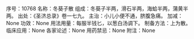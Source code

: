 序号：10768
名称：冬葵子散
组成：冬葵子半两，滑石半两，海蛤半两，蒲黄半两。
出处：《圣济总录》卷一七九。
主治：小儿小便不通，脐腹急痛。
加减：None
功效：None
用法用量：每服半钱匕，以葱白汤调下。
制备方法：上为散。
临床应用：None
各家论述：None
用药禁忌：None
附注：None
